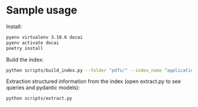 # Sample usage

Install:
```bash
pyenv virtualenv 3.10.6 docai
pyenv activate docai
poetry install
```

Build the index:
```bash
python scripts/build_index.py --folder "pdfs/" --index_name "application"
```

Extraction structured information from the index (open extract.py to see queries and pydantic models):
```bash
python scripts/extract.py
```